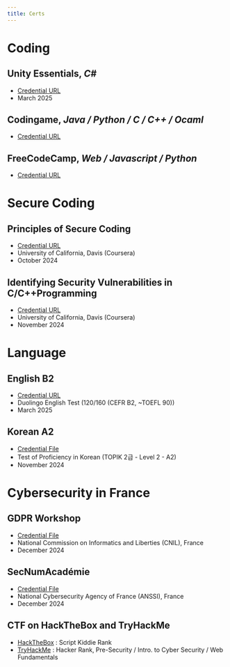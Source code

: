 ```yaml
---
title: Certs
---
```


# Coding
## Unity Essentials, *C\#*
- [Credential URL](https://www.credly.com/badges/cb0a3d0b-4ff7-4446-9b9f-dc19d867d3d2)
- March 2025
## Codingame, *Java / Python / C / C++ / Ocaml*
- [Credential URL](https://www.codingame.com/profile/92e3c6232f9bb9039b6b1f033fb3ce115490715)
## FreeCodeCamp, *Web / Javascript / Python*
- [Credential URL](https://www.freecodecamp.org/jessyfal04)

# Secure Coding
## Principles of Secure Coding
- [Credential URL](https://www.coursera.org/account/accomplishments/records/REACHEXYISFE)
- University of California, Davis (Coursera)
- October 2024

## Identifying Security Vulnerabilities in C/C++Programming
- [Credential URL](https://www.coursera.org/account/accomplishments/records/VN5CQT5EX4CK)
- University of California, Davis (Coursera)
- November 2024


# Language
## English B2
- [Credential URL](https://certs.duolingo.com/cf0ndx3lif2jxnn4)
- Duolingo English Test (120/160 (CEFR B2, ~TOEFL 90))
- March 2025
## Korean A2
- [Credential File](TOPIK_Oct24_Fallavier.pdf)
- Test of Proficiency in Korean (TOPIK 2급 - Level 2 - A2)
- November 2024

# Cybersecurity in France
## GDPR Workshop
- [Credential File](attestationCNIL_Fallavier.pdf)
- National Commission on Informatics and Liberties (CNIL), France
- December 2024
## SecNumAcadémie
- [Credential File](attestationANSSI_Fallavier.pdf)
- National Cybersecurity Agency of France (ANSSI), France
- December 2024

## CTF on HackTheBox and TryHackMe
- [HackTheBox](https://app.hackthebox.com/profile/1491281) : Script Kiddie Rank
- [TryHackMe](https://tryhackme.com/p/jessyfal04) : Hacker Rank, Pre-Security / Intro. to Cyber Security / Web Fundamentals